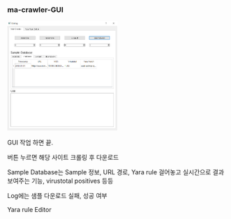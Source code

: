 ### ma-crawler-GUI

<img src="images/main.png" width="50%">

GUI 작업 하면 끝.

버튼 누르면 해당 사이트 크롤링 후 다운로드

Sample Database는 Sample 정보, URL 경로, Yara rule 걸어놓고 실시간으로 결과 보여주는 기능, virustotal positives 등등

Log에는 샘플 다운로드 실패, 성공 여부

Yara rule Editor

